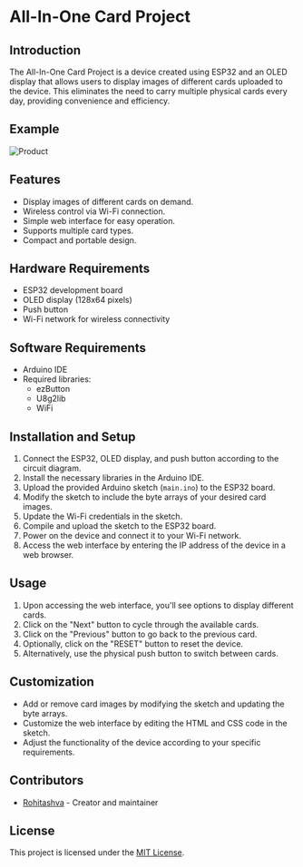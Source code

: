 # All-In-One Card Project

## Introduction
The All-In-One Card Project is a device created using ESP32 and an OLED display that allows users to display images of different cards uploaded to the device. This eliminates the need to carry multiple physical cards every day, providing convenience and efficiency.

## Example

![Product](Product.jpg)

## Features
- Display images of different cards on demand.
- Wireless control via Wi-Fi connection.
- Simple web interface for easy operation.
- Supports multiple card types.
- Compact and portable design.

## Hardware Requirements
- ESP32 development board
- OLED display (128x64 pixels)
- Push button
- Wi-Fi network for wireless connectivity

## Software Requirements
- Arduino IDE
- Required libraries:
  - ezButton
  - U8g2lib
  - WiFi

## Installation and Setup
1. Connect the ESP32, OLED display, and push button according to the circuit diagram.
2. Install the necessary libraries in the Arduino IDE.
3. Upload the provided Arduino sketch (`main.ino`) to the ESP32 board.
4. Modify the sketch to include the byte arrays of your desired card images.
5. Update the Wi-Fi credentials in the sketch.
6. Compile and upload the sketch to the ESP32 board.
7. Power on the device and connect it to your Wi-Fi network.
8. Access the web interface by entering the IP address of the device in a web browser.

## Usage
1. Upon accessing the web interface, you'll see options to display different cards.
2. Click on the "Next" button to cycle through the available cards.
3. Click on the "Previous" button to go back to the previous card.
4. Optionally, click on the "RESET" button to reset the device.
5. Alternatively, use the physical push button to switch between cards.

## Customization
- Add or remove card images by modifying the sketch and updating the byte arrays.
- Customize the web interface by editing the HTML and CSS code in the sketch.
- Adjust the functionality of the device according to your specific requirements.

## Contributors
- [Rohitashva](https://github.com/rohitashvakumawat) - Creator and maintainer

## License
This project is licensed under the [MIT License](LICENSE).
